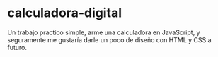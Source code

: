 # calculadora-digital
Un trabajo practico simple, arme una calculadora en JavaScript, y seguramente me gustaría darle un poco de diseño con HTML y CSS a futuro.
